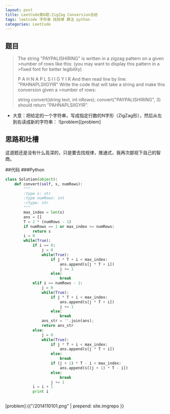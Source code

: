 ```yaml
---
layout: post
title: LeetCode第6题:ZigZag Conversion总结
tags: leetcode 字符串 找规律 算法 python 
categories: LeetCode
---
```


## 题目
> The string "PAYPALISHIRING" is written in a zigzag pattern on a given >number of rows like this: (you may want to display this pattern in a >fixed font for better legibility)
>
>P   A   H   N
>A P L S I I G
>Y   I   R
>And then read line by line: "PAHNAPLSIIGYIR"
>Write the code that will take a string and make this conversion given a >number of rows:
>
>string convert(string text, int nRows);
>convert("PAYPALISHIRING", 3) should return "PAHNAPLSIIGYIR".

* 大意：把给定的一个字符串，写成指定行数的N字形（ZigZag形），然后从左到右读成新的字符串：
![problem][problem]

## 思路和吐槽
这道题还是没有什么高深的，只是要去找规律，推通式，我再次鄙视下自己的智商。

##代码
###Python
~~~python
class Solution(object):
    def convert(self, s, numRows):
        """
        :type s: str
        :type numRows: int
        :rtype: str
        """
        max_index = len(s)
        ans = []
        T = 2 * (numRows - 1)
        if numRows == 1 or max_index <= numRows:
            return s
        i = 0
        while(True):
            if i == 0:
                j = 0
                while(True):
                    if j * T + i < max_index:
                        ans.append(s[j * T + i])
                        j += 1
                    else:
                        break
            elif i == numRows - 1:
                j = 0
                while(True):
                    if j * T + i < max_index:
                        ans.append(s[j * T + i])
                        j += 1
                    else:
                        break
                ans_str = ''.join(ans);
                return ans_str
            else:
                j = 0
                while(True):
                    if j * T + i < max_index:
                        ans.append(s[j * T + i])
                    else:
                        break
                    if (j + 1) * T - i < max_index:
                        ans.append(s[(j + 1) * T - i])
                    else:
                        break
                    j += 1
            i = i + 1
            print i
            
~~~


[problem]:{{"/2014110101.png" | prepend: site.imgrepo }}
